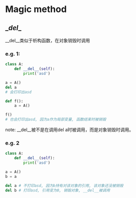 # Magic method

## \__del__

\__del__类似于析构函数，在对象销毁时调用

### e.g. 1:

```python
class A:
	def __del__(self):
		print('asd')

a = A()
del a
# 会打印出asd

def f():
    a = A()

f()
# 也会打印出asd, 因为a作为局部变量, 函数结束时被销毁
```

note: \__del__被不是在调用del a时被调用，而是对象销毁时调用。

### e.g. 2

```python
class A:
	def __del__(self):
		print('asd')

a = A()
b = a

del a # 不打印asd, 因为b持有对该对象的引用, 该对象还没被销毁
del b # 打印asd, 引用变为0, 销毁对象, __del__被调用
```

